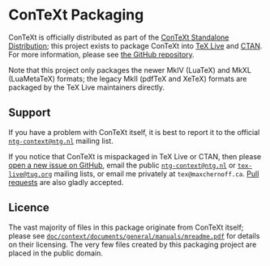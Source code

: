 <!-- ConTeXt Packaging Scripts
     https://github.com/gucci-on-fleek/context-packaging
     SPDX-License-Identifier: CC0-1.0+
     SPDX-FileCopyrightText: 2025 Max Chernoff -->

# ConTeXt Packaging

ConTeXt is officially distributed as part of the [ConTeXt Standalone
Distribution](https://wiki.contextgarden.net/Introduction/Installation);
this project exists to package ConTeXt into
[TeX Live](https://tug.org/texlive/pkgcontrib.html) and
[CTAN](https://www.ctan.org/pkg/context). For more information, please
see [the GitHub
repository](https://github.com/gucci-on-fleek/context-packaging).

Note that this project only packages the newer MkIV (LuaTeX) and MkXL
(LuaMetaTeX) formats; the legacy MkII (pdfTeX and XeTeX) formats are
packaged by the TeX Live maintainers directly.

## Support

If you have a problem with ConTeXt itself, it is best to report it to
the official
[`ntg-context@ntg.nl`](https://mailman.ntg.nl/archives/list/ntg-context@ntg.nl/latest)
mailing list.

If you notice that ConTeXt is mispackaged in TeX Live or CTAN, then
please [open a new issue on
GitHub](https://github.com/gucci-on-fleek/context-packaging/issues/new),
email the public
[`ntg-context@ntg.nl`](https://mailman.ntg.nl/archives/list/ntg-context@ntg.nl/latest)
or [`tex-live@tug.org`](https://tug.org/mailman/listinfo/tex-live)
mailing lists, or email me privately at `tex@maxchernoff.ca`. [Pull
requests](https://github.com/gucci-on-fleek/context-packaging/compare)
are also gladly accepted.

## Licence

The vast majority of files in this package originate from ConTeXt
itself; please see
[`doc/context/documents/general/manuals/mreadme.pdf`](https://texdoc.org/serve/mreadme/0)
for details on their licensing. The very few files created by this
packaging project are placed in the public domain.
